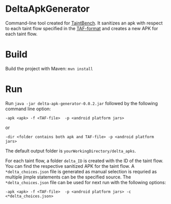 # DeltaApkGenerator
Command-line tool created for  [TaintBench](https://taintbench.github.io/taintbenchFramework).
It sanitizes an apk with respect to each taint flow specified in the [TAF-format](https://github.com/TaintBench/TaintBench/blob/master/TAF-schema.json) and creates a new APK for each taint flow. 

# Build
Build the project with Maven: ``mvn install``

# Run
Run ``java -jar delta-apk-generator-0.0.2.jar`` followed by the following command line option: 

``-apk <apk> -f <TAF-file>  -p <android platform jars>``

or 

``-dir <folder contains both apk and TAF-file> -p <android platform jars>``

The default output folder is `yourWorkingDirectory/delta_apks`. 

For each taint flow, a folder `delta_ID` is created with the ID of the taint flow. You can find the respective sanitized APK for the taint flow. A `*delta_choices.json` file is generated as manual selection is requried as multiple jimple statements can be the specified source. The `*delta_choices.json` file can be used for next run with the following options: 

``-apk <apk> -f <TAF-file>  -p <android platform jars> -c <*delta_choices.json>``
